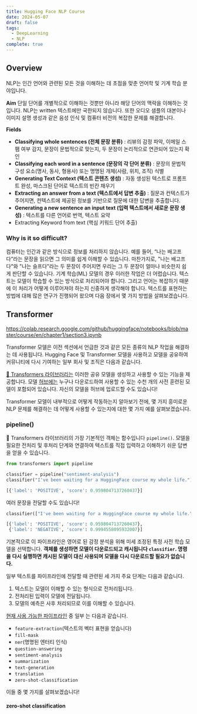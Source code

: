 ```yaml
---
title: Hugging Face NLP Course
date: 2024-05-07
draft: false
tags:
  - DeepLearning
  - NLP
complete: true
---
```

## Overview
NLP는 인간 언어와 관련된 모든 것을 이해하는 데 초점을 맞춘 언어학 및 기계 학습 분야입니다.

**Aim**
단일 단어를 개별적으로 이해하는 것뿐만 아니라 해당 단어의 맥락을 이해하는 것입니다. NLP는 written 텍스트에만 국한되지 않습니다. 또한 오디오 샘플의 대본이나 이미지 설명 생성과 같은 음성 인식 및 컴퓨터 비전의 복잡한 문제를 해결합니다.

**Fields**
- **Classifying whole sentences (전체 문장 분류)** : 리뷰의 감정 파악, 이메일 스팸 여부 감지, 문장이 문법적으로 맞는지, 두 문장이 논리적으로 연관되어 있는지 확인
- **Classifying each word in a sentence (문장의 각 단어 분류)** : 문장의 문법적 구성 요소(명사, 동사, 형용사) 또는 명명된 개체(사람, 위치, 조직) 식별
- **Generating Text Context (텍스트 콘텐츠 생성)** : 자동 생성된 텍스트로 프롬프트 완성, 마스크된 단어로 텍스트의 빈칸 채우기
- **Extracting an answer from a text (텍스트에서 답변 추출)** : 질문과 컨텍스트가 주어지면, 컨텍스트에 제공된 정보를 기반으로 질문에 대한 답변을 추출합니다.
- **Generating a new sentence an input text (입력 텍스트에서 새로운 문장 생성)** : 텍스트를 다른 언어로 번역, 텍스트 요약
- Extracting Keyword from text (핵심 키워드 단어 추출)

### Why is it so difficult?
컴퓨터는 인간과 같은 방식으로 정보를 처리하지 않습니다. 예를 들어, “나는 배고프다”라는 문장을 읽으면 그 의미를 쉽게 이해할 수 있습니다. 마찬가지로, "나는 배고프다"와 "나는 슬프다"라는 두 문장이 주어지면 우리는 그 두 문장이 얼마나 비슷한지 쉽게 판단할 수 있습니다. 기계 학습(ML) 모델의 경우 이러한 작업은 더 어렵습니다. 텍스트는 모델이 학습할 수 있는 방식으로 처리되어야 합니다. 그리고 언어는 복잡하기 때문에 이 처리가 어떻게 이루어져야 하는지 신중하게 생각해야 합니다. 텍스트를 표현하는 방법에 대해 많은 연구가 진행되어 왔으며 다음 장에서 몇 가지 방법을 살펴보겠습니다.


## Transformer
https://colab.research.google.com/github/huggingface/notebooks/blob/master/course/en/chapter1/section3.ipynb

Transformer 모델은 이전 섹션에서 언급한 것과 같은 모든 종류의 NLP 작업을 해결하는 데 사용됩니다. Hugging Face 및 Transformer 모델을 사용하고 모델을 공유하여 커뮤니티에 다시 기여하는 일부 회사 및 조직은 다음과 같습니다.

[🤗 Transformers 라이브러리는](https://github.com/huggingface/transformers) 이러한 공유 모델을 생성하고 사용할 수 있는 기능을 제공합니다. 모델 [허브에는](https://huggingface.co/models) 누구나 다운로드하여 사용할 수 있는 수천 개의 사전 훈련된 모델이 포함되어 있습니다. 자신의 모델을 허브에 업로드할 수도 있습니다!

Transformer 모델이 내부적으로 어떻게 작동하는지 알아보기 전에, 몇 가지 흥미로운 NLP 문제를 해결하는 데 어떻게 사용할 수 있는지에 대한 몇 가지 예를 살펴보겠습니다.

### pipeline()
🤗 Transformers 라이브러리의 가장 기본적인 객체는 함수입니다 `pipeline()`. 모델을 필요한 전처리 및 후처리 단계와 연결하여 텍스트를 직접 입력하고 이해하기 쉬운 답변을 얻을 수 있습니다.

```python
from transformers import pipeline

classifier = pipeline("sentiment-analysis")
classifier("I've been waiting for a HuggingFace course my whole life.")
```

```python
[{'label': 'POSITIVE', 'score': 0.9598047137260437}]
```

여러 문장을 전달할 수도 있습니다!
```python
classifier(["I've been waiting for a HuggingFace course my whole life.", "I hate this so much!"])
```

```python
[{'label': 'POSITIVE', 'score': 0.9598047137260437},
 {'label': 'NEGATIVE', 'score': 0.9994558095932007}]
```

기본적으로 이 파이프라인은 영어로 된 감정 분석을 위해 미세 조정된 특정 사전 학습 모델을 선택합니다. **객체를 생성하면 모델이 다운로드되고 캐시됩니다 `classifier`. 명령을 다시 실행하면 캐시된 모델이 대신 사용되며 모델을 다시 다운로드할 필요가 없습니다.**

일부 텍스트를 파이프라인에 전달할 때 관련된 세 가지 주요 단계는 다음과 같습니다.

1. 텍스트는 모델이 이해할 수 있는 형식으로 전처리됩니다.
2. 전처리된 입력이 모델에 전달됩니다.
3. 모델의 예측은 사후 처리되므로 이를 이해할 수 있습니다.

[현재 사용 가능한 파이프라인](https://huggingface.co/transformers/main_classes/pipelines) 중 일부 는 다음과 같습니다.

- `feature-extraction`(텍스트의 벡터 표현을 얻습니다)
- `fill-mask`
- `ner`(명명된 엔터티 인식)
- `question-answering`
- `sentiment-analysis`
- `summarization`
- `text-generation`
- `translation`
- `zero-shot-classification`

이들 중 몇 가지를 살펴보겠습니다!

#### zero-shot classification
